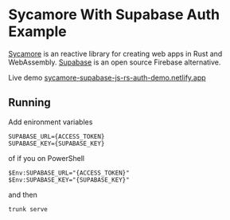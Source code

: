# Sycamore With Supabase Auth Example

[Sycamore](https://sycamore-rs.netlify.app/) is an reactive library for creating web apps in Rust and WebAssembly. [Supabase](https://sycamore-supabase-js-rs-auth-demo.netlify.app/) is an open source Firebase alternative.

Live demo [sycamore-supabase-js-rs-auth-demo.netlify.app](https://sycamore-supabase-auth.netlify.app)

## Running

Add enironment variables

```
SUPABASE_URL={ACCESS_TOKEN}
SUPABASE_KEY={SUPABASE_KEY}
```

of if you on PowerShell

```
$Env:SUPABASE_URL="{ACCESS_TOKEN}"
$Env:SUPABASE_KEY="{SUPABASE_KEY}"
```

and then

```
trunk serve
```
